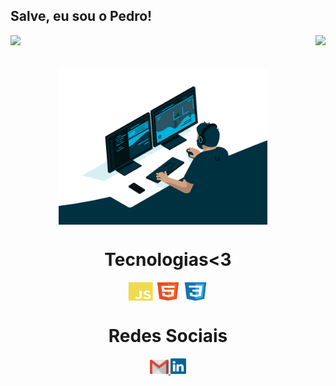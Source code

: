 ## Salve, eu sou o Pedro!

<div>
  
  <img  height="180em" src="https://github-readme-stats.vercel.app/api?username=DEVSmoker&show_icons=true&theme=great-gatsby&include_all_commits=true&count_private=true"/>
  <img align="right" height="180em" src="https://github-readme-stats.vercel.app/api/top-langs/?username=DEVSmoker&layout=compact&langs_count=16&theme=great-gatsby"/>
</div>
<br>

<div  align="center"> 
  <div style="display: inline_block"><br>
    <img align="center" height="250" alt="coding-time" src="code.gif">
    <h1 align="center">Tecnologias<3</h1>
    <img align="center" height="30" width="40" alt="js-icon"  src="https://raw.githubusercontent.com/devicons/devicon/master/icons/javascript/javascript-plain.svg">
    <img align="center" height="30" width="40" alt="html-icon" src="https://raw.githubusercontent.com/devicons/devicon/master/icons/html5/html5-original.svg">
    <img align="center" height="30" width="40" alt="css-icon" src="https://raw.githubusercontent.com/devicons/devicon/master/icons/css3/css3-original.svg">
   </div>
    
  
  <h1 align="center">Redes Sociais</h1>
    <a href = "mailto: pedrolucaas762@gmail.com">
      <img width="30" src="gmail.svg">
    </a>
    <a href = "[[https://www.linkedin.com/in/luigi-gottardello-fonseca-44651a205/](https://www.linkedin.com/in/pedro-paix%C3%A3o/)](https://www.linkedin.com/in/pedro-paix%C3%A3o/)">
      <img width="25" src="linkedin.svg">
    </a>
</div>
  

